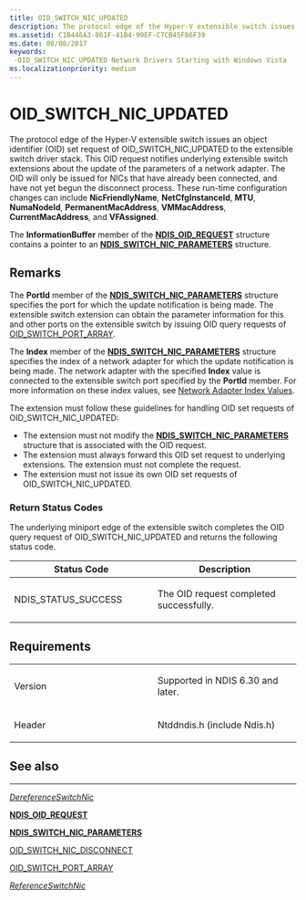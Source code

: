 ```yaml
---
title: OID_SWITCH_NIC_UPDATED
description: The protocol edge of the Hyper-V extensible switch issues an object identifier (OID) set request of OID_SWITCH_NIC_UPDATED to the extensible switch driver stack.
ms.assetid: C1B446A3-861F-41B4-99EF-C7CB45F86F39
ms.date: 08/08/2017
keywords: 
 -OID_SWITCH_NIC_UPDATED Network Drivers Starting with Windows Vista
ms.localizationpriority: medium
---
```


# OID\_SWITCH\_NIC\_UPDATED


The protocol edge of the Hyper-V extensible switch issues an object identifier (OID) set request of OID\_SWITCH\_NIC\_UPDATED to the extensible switch driver stack. This OID request notifies underlying extensible switch extensions about the update of the parameters of a network adapter. The OID will only be issued for NICs that have already been connected, and have not yet begun the disconnect process. These run-time configuration changes can include **NicFriendlyName**, **NetCfgInstanceId**, **MTU**, **NumaNodeId**, **PermanentMacAddress**, **VMMacAddress**, **CurrentMacAddress**, and **VFAssigned**.

The **InformationBuffer** member of the [**NDIS\_OID\_REQUEST**](https://msdn.microsoft.com/library/windows/hardware/ff566710) structure contains a pointer to an [**NDIS\_SWITCH\_NIC\_PARAMETERS**](https://msdn.microsoft.com/library/windows/hardware/hh598215) structure.

Remarks
-------

The **PortId** member of the [**NDIS\_SWITCH\_NIC\_PARAMETERS**](https://msdn.microsoft.com/library/windows/hardware/hh598215) structure specifies the port for which the update notification is being made. The extensible switch extension can obtain the parameter information for this and other ports on the extensible switch by issuing OID query requests of [OID\_SWITCH\_PORT\_ARRAY](oid-switch-port-array.md).

The **Index** member of the [**NDIS\_SWITCH\_NIC\_PARAMETERS**](https://msdn.microsoft.com/library/windows/hardware/hh598215) structure specifies the index of a network adapter for which the update notification is being made. The network adapter with the specified **Index** value is connected to the extensible switch port specified by the **PortId** member. For more information on these index values, see [Network Adapter Index Values](https://msdn.microsoft.com/library/windows/hardware/hh598258).

The extension must follow these guidelines for handling OID set requests of OID\_SWITCH\_NIC\_UPDATED:

-   The extension must not modify the [**NDIS\_SWITCH\_NIC\_PARAMETERS**](https://msdn.microsoft.com/library/windows/hardware/hh598215) structure that is associated with the OID request.
-   The extension must always forward this OID set request to underlying extensions. The extension must not complete the request.
-   The extension must not issue its own OID set requests of OID\_SWITCH\_NIC\_UPDATED.

### Return Status Codes

The underlying miniport edge of the extensible switch completes the OID query request of OID\_SWITCH\_NIC\_UPDATED and returns the following status code.

<table>
<colgroup>
<col width="50%" />
<col width="50%" />
</colgroup>
<thead>
<tr class="header">
<th>Status Code</th>
<th>Description</th>
</tr>
</thead>
<tbody>
<tr class="odd">
<td><p>NDIS_STATUS_SUCCESS</p></td>
<td><p>The OID request completed successfully.</p></td>
</tr>
</tbody>
</table>

 

Requirements
------------

<table>
<colgroup>
<col width="50%" />
<col width="50%" />
</colgroup>
<tbody>
<tr class="odd">
<td><p>Version</p></td>
<td><p>Supported in NDIS 6.30 and later.</p></td>
</tr>
<tr class="even">
<td><p>Header</p></td>
<td>Ntddndis.h (include Ndis.h)</td>
</tr>
</tbody>
</table>

## See also


****
[*DereferenceSwitchNic*](https://msdn.microsoft.com/library/windows/hardware/hh598141)

[**NDIS\_OID\_REQUEST**](https://msdn.microsoft.com/library/windows/hardware/ff566710)

[**NDIS\_SWITCH\_NIC\_PARAMETERS**](https://msdn.microsoft.com/library/windows/hardware/hh598215)

[OID\_SWITCH\_NIC\_DISCONNECT](oid-switch-nic-disconnect.md)

[OID\_SWITCH\_PORT\_ARRAY](oid-switch-port-array.md)

[*ReferenceSwitchNic*](https://msdn.microsoft.com/library/windows/hardware/hh598294)

 

 




